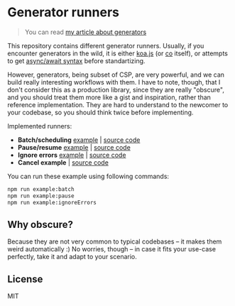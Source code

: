 # Generator runners

> You can read [my article about generators](http://blog.bloomca.me/2017/12/19/how-to-use-generators.html)

This repository contains different generator runners. Usually, if you encounter generators in the wild, it is either [koa.js](http://koajs.com/) (or [co](https://github.com/tj/co) itself), or attempts to get [async/await syntax](https://github.com/tc39/ecmascript-asyncawait) before standartizing.

However, generators, being subset of CSP, are very powerful, and we can build really interesting workflows with them. I have to note, though, that I don't consider this as a production library, since they are really "obscure", and you should treat them more like a gist and inspiration, rather than reference implementation. They are hard to understand to the newcomer to your codebase, so you should think twice before implementing.

Implemented runners:
- **Batch/scheduling** [example](./examples/batch.js) | [source code](./runners/batch.js)
- **Pause/resume** [example](./examples/pause.js) | [source code](./runners/pause.js)
- **Ignore errors** [example](./examples/ignoreErrors.js) | [source code](./runners/ignoreErrors.js)
- **Cancel example** | [source code](./runners/cancel.js)

You can run these example using following commands:

```sh
npm run example:batch
npm run example:pause
npm run example:ignoreErrors
```

## Why obscure?

Because they are not very common to typical codebases – it makes them weird automatically :) No worries, though – in case it fits your use-case perfectly, take it and adapt to your scenario.

## License

MIT
